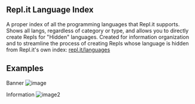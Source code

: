 ## Repl.it Language Index

A proper index of all the programming languages that Repl.it supports. Shows all langs, regardless of category or type, and allows you to directly create Repls for "Hidden" languages. Created for information organization and to streamline the process of creating Repls whose language is hidden from Repl.it's own index: [repl.it/languages](https://repl.it/languages)

## Examples

Banner
![image](https://storage.googleapis.com/replit/images/1609964245790_c83841fcd5ffb6f47e41e5851420b0cc.png)

Information
![image2](https://storage.googleapis.com/replit/images/1609964343206_38efe5a041d2a0477d9cb660102f18c0.png)
